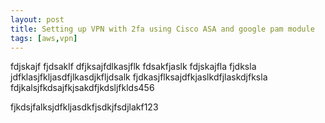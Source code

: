```yaml
---
layout: post
title: Setting up VPN with 2fa using Cisco ASA and google pam module
tags: [aws,vpn]
---
```

fdjskajf
fjdsaklf
dfjksajfdlkasjflk
fdsakfjaslk
fdjskajfla
fjdksla
jdfklasjfkljasdfjlkasdjkfljdsalk
fjdkasjflksajdfkjaslkdfjlaskdjfksla
fdjkalsjfkdsajfkjsakdfjkdsljfklds456
<!--break-->
fjkdsjfalksjdfkljasdkfjsdkjfsdjlakf123
